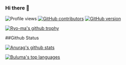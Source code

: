 ### Hi there 👋

![Profile views](https://gpvc.arturio.dev/buluma) [![GitHub contributors](https://img.shields.io/github/contributors/buluma/badges.svg)](https://GitHub.com/buluma/badges/graphs/contributors/) [![GitHub version](https://badge.fury.io/gh/buluma%2FStrapDown.js.svg)](https://github.com/buluma/StrapDown.js) 

[![Ryo-ma's github trophy](https://github-profile-trophy.vercel.app/?username=buluma&row=1)](https://github.com/buluma/buluma)

##Github Status

[![Anurag's github stats](https://github-readme-stats.vercel.app/api?username=buluma&theme=blue-green)](https://github.com/buluma/buluma)

[![Buluma's top languages](https://github-readme-stats.vercel.app/api/top-langs/?username=buluma&theme=blue-green)](https://github.com/buluma/buluma)

<!--
**buluma/buluma** is a ✨ _special_ ✨ repository because its `README.md` (this file) appears on your GitHub profile.

Here are some ideas to get you started:

- 🔭 I’m currently working on ...
- 🌱 I’m currently learning ...
- 👯 I’m looking to collaborate on ...
- 🤔 I’m looking for help with ...
- 💬 Ask me about ...
- 📫 How to reach me: ...
- 😄 Pronouns: ...
- ⚡ Fun fact: ...
-->
